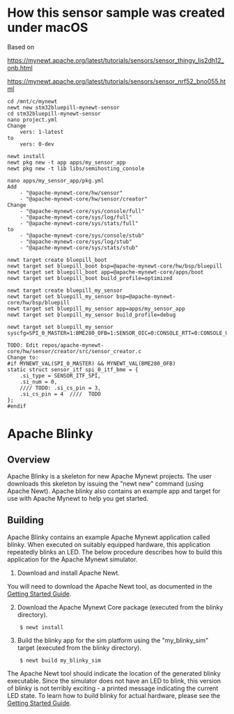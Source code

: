 <!--
#
# Licensed to the Apache Software Foundation (ASF) under one
# or more contributor license agreements.  See the NOTICE file
# distributed with this work for additional information
# regarding copyright ownership.  The ASF licenses this file
# to you under the Apache License, Version 2.0 (the
# "License"); you may not use this file except in compliance
# with the License.  You may obtain a copy of the License at
#
# http://www.apache.org/licenses/LICENSE-2.0
#
# Unless required by applicable law or agreed to in writing,
# software distributed under the License is distributed on an
# "AS IS" BASIS, WITHOUT WARRANTIES OR CONDITIONS OF ANY
#  KIND, either express or implied.  See the License for the
# specific language governing permissions and limitations
# under the License.
#
-->

# How this sensor sample was created under macOS

Based on 

https://mynewt.apache.org/latest/tutorials/sensors/sensor_thingy_lis2dh12_onb.html

https://mynewt.apache.org/latest/tutorials/sensors/sensor_nrf52_bno055.html

```
cd /mnt/c/mynewt
newt new stm32bluepill-mynewt-sensor
cd stm32bluepill-mynewt-sensor
nano project.yml
Change
    vers: 1-latest
to
    vers: 0-dev

newt install
newt pkg new -t app apps/my_sensor_app
newt pkg new -t lib libs/semihosting_console

nano apps/my_sensor_app/pkg.yml
Add 
    - "@apache-mynewt-core/hw/sensor"
    - "@apache-mynewt-core/hw/sensor/creator"
Change
    - "@apache-mynewt-core/sys/console/full"
    - "@apache-mynewt-core/sys/log/full"
    - "@apache-mynewt-core/sys/stats/full"
to
    - "@apache-mynewt-core/sys/console/stub"
    - "@apache-mynewt-core/sys/log/stub"
    - "@apache-mynewt-core/sys/stats/stub"

newt target create bluepill_boot
newt target set bluepill_boot bsp=@apache-mynewt-core/hw/bsp/bluepill
newt target set bluepill_boot app=@apache-mynewt-core/apps/boot
newt target set bluepill_boot build_profile=optimized

newt target create bluepill_my_sensor
newt target set bluepill_my_sensor bsp=@apache-mynewt-core/hw/bsp/bluepill
newt target set bluepill_my_sensor app=apps/my_sensor_app
newt target set bluepill_my_sensor build_profile=debug

newt target set bluepill_my_sensor syscfg=SPI_0_MASTER=1:BME280_OFB=1:SENSOR_OIC=0:CONSOLE_RTT=0:CONSOLE_UART=0:LOG_CLI=0:LOG_LEVEL=255:STATS_CLI=0:SHELL_CMD_HELP=0:SHELL_OS_MODULE=0:SHELL_TASK=0

TODO: Edit repos/apache-mynewt-core/hw/sensor/creator/src/sensor_creator.c
Change to:
#if MYNEWT_VAL(SPI_0_MASTER) && MYNEWT_VAL(BME280_OFB)
static struct sensor_itf spi_0_itf_bme = {
    .si_type = SENSOR_ITF_SPI,
    .si_num = 0,
    //// TODO: .si_cs_pin = 3,
    .si_cs_pin = 4  ////  TODO
};
#endif

```

# Apache Blinky

## Overview

Apache Blinky is a skeleton for new Apache Mynewt projects.  The user downloads
this skeleton by issuing the "newt new" command (using Apache Newt).  Apache
blinky also contains an example app and target for use with Apache Mynewt to
help you get started.

## Building

Apache Blinky contains an example Apache Mynewt application called blinky.
When executed on suitably equipped hardware, this application repeatedly blinks
an LED.  The below procedure describes how to build this application for the
Apache Mynewt simulator.

1. Download and install Apache Newt.

You will need to download the Apache Newt tool, as documented in the [Getting Started Guide](https://mynewt.apache.org/latest/get_started/index.html).

2. Download the Apache Mynewt Core package (executed from the blinky directory).

```no-highlight
    $ newt install
```

3. Build the blinky app for the sim platform using the "my_blinky_sim" target
(executed from the blinky directory).

```no-highlight
    $ newt build my_blinky_sim
```

The Apache Newt tool should indicate the location of the generated blinky
executable.  Since the simulator does not have an LED to blink, this version of
blinky is not terribly exciting - a printed message indicating the current LED
state.  To learn how to build blinky for actual hardware, please see the
[Getting Started Guide](https://mynewt.apache.org/latest/get_started/index.html).
